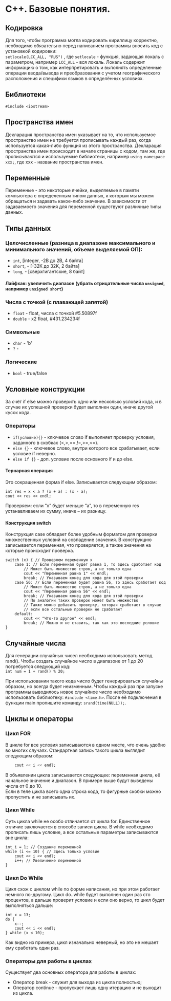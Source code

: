 # С++. Базовые понятия.

## Кодировка


Для того, чтобы программа могла кодировать кириллицу корректно, необходимо обязательно перед написанием программы вносить код с установкой кодировки:<br>
```setlocale(LCC_ALL, "RUS")``` , где `setlocale` - функция, задающая локаль с параметром, например `LCC_ALL` - вся локаль. Локаль содержит информацию о том, как интерпретировать и выполнять определенные операции ввода/вывода и преобразования с учетом географического расположения и специфики языков в определённых условиях.<br>

## Библиотеки
`#include <iostream>`<br>
## Пространства имен
Декларация пространства имен указывает на то, что используемое пространство имен не требуется прописывать каждый раз, когда используется какая-либо функция из этого пространства. Декларация пространства имен происходит в начале страницы с кодом, там же, где прописываются и используемые библиотеки, например `using namespace xxx;`, где xxx - название пространства имен.<br>

## Переменные

Переменные - это некоторые ячейки, выделяемые в памяти компьютера с определенным типом данных, к которым мы можем обращаться и задавать какое-либо значение. В зависимости от задаваемоего значения для переменной существуют различные типы данных.<br>

## Типы данных
### Целочисленные (разница в диапазоне максимального и минимального значений, объеме выделяемой ОП):
* `int`, [integer, -2B до 2B, 4 байта]<br>
* `short`, - [-32K до 32K, 2 байта]<br>
* `long`, - [сверхгигантские, 8 байт]<br>
#### Лайфхак: увеличить диапазон (убрать отрицательные числа `unsigned`, например `unsigned short`)<br>
### Числа с точкой (с плавающей запятой)
* `float` - float, числа с точкой #5.50897f<br>
* `double` - x2 float, #431.234234f<br>
### Символьные
* `char` - 'b'<br>
* `?` - <br>
### Логические
* `bool` - true/false<br>

## Условные конструкции
За счёт if else можно проверить одно или несколько условий кода, и в случае их успешной проверки будет выполнен один, иначе другой кусок кода.<br>

### Операторы
* `if(условие){}` - ключевое слово if выполняет проверку условия, заданного в скобках (<,>,==,!=,>=,<=).<br>
* `else {}` - ключевое слово, внутри которого все срабатывает, если условие if неверно.<br>
* `else if {}` - доп. условие после основного if и до else.<br>

#### Тернарная операция
Это сокращенная форма if else. Записывается следующим образом:<br>
```int x = 90, a = 8;
int res = x < a ? (x + a) : (x - a);
cout << res << endl;
```
Проверяем: если “x” будет меньше “а”, то в переменную res устанавливаем их сумму, иначе – их разницу.<br>

#### Конструкция switch
Конструкция case обладает более удобным форматом для проверки множественных условий на совпадение значения. В конструкцию записывается переменная, что проверяется, а также значения на которые происходит проверка.<br>
```int x = 23;
switch (x) { // Проверяем переменную x
	case 1: // Если переменная будет равна 1, то здесь сработает код
		// Может быть множество строк, а не только одна
		cout << "Переменная равна 1" << endl;
		break; // Указываем конец для кода для этой проверки
	case 56: // Если переменная будет равна 56, то здесь сработает код
		// Может быть множество строк, а не только одна
		cout << "Переменная равна 56" << endl;
		break; // Указываем конец для кода для этой проверки
		// По аналогии таких проверок может быть множество
		// Также можно добавить проверку, которая сработает в случае
		// если все остальные проверки не сработают
	default:
		cout << "Что-то другое" << endl;
		break; // Можно и не ставить, так как это последние условие
}
```

## Случайные числа
Для генерации случайных чисел необходимо использовать метод rand(). Чтобы создать случайное число в диапазоне от 1 до 20 потребуется следующий код:<br>
`int num = 1 + rand() % 20;`<br>

При использовании такого кода число будет генерироваться случайны образом, но всегда будет неизменным. Чтобы каждый раз при запуске программы выводилось новое случайное число необходимо использовать библиотеку: `#include <time.h>`. После её подключения в функции main пропишите команду: `srand(time(NULL));`﻿.<br>

## Циклы и операторы

### Цикл **FOR**
В цикле for все условия записываются в одном месте, что очень удобно во многих случаях. Стандартная запись такого цикла выглядит следующим образом:<br>
```for (int i = 0; i <= 10; i++)
	cout << i << endl;
```
В объявлении цикла записывается следующее: переменная цикла, её начальное значение и диапазон. В примере выше будут выведены числа от 0 до 10.<br>
Если в теле цикла всего одна строка кода, то фигурные скобки можно пропустить и не записывать их.<br>

### Цикл **While**
Суть цикла while не особо отличается от цикла for. Единственное отличие заключается в способе записи цикла. В while необходимо прописать лишь условие, а все остальные параметры записываются вне цикла:<br>
```
int i = 1; // Создание переменной
while (i <= 10) { // Здесь только условие
	cout << i << endl;
	i++; // Увеличение переменной
}
```
### Цикл Do While
Цикл схож с циклом while по форме написания, но при этом работает немного по-другому. Цикл do..while будет выполнен один раз сто процентов, а дальше проверит условие и если оно верно, то цикл будет выполняться дальше:<br>
```
int x = 13;
do {
	x--;
	cout << i << endl;
} while (x < 10);
```
Как видно из примера, цикл изначально неверный, но это не мешает ему сработать один раз.<br>

### Операторы для работы в циклах
Существует два основных оператора для работы в циклах:<br>
* Оператор break - служит для выхода из цикла полностью;<br>
* Оператор continue - пропускает лишь одну итерацию и не выходит из цикла.<br>
